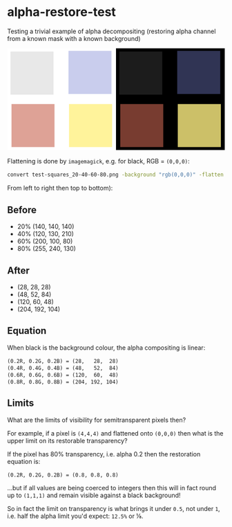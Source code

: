# alpha-restore-test

Testing a trivial example of alpha decompositing (restoring alpha channel from a known mask with a known background)

<img src="test-squares_20-40-60-80.png" width="50%"><img src="flat.png" width="50%">

Flattening is done by `imagemagick`, e.g. for black, RGB = `(0,0,0)`:

```sh
convert test-squares_20-40-60-80.png -background "rgb(0,0,0)" -flatten flat.png
```

From left to right then top to bottom):

## Before

- 20% (140, 140, 140)
- 40% (120, 130, 210)
- 60% (200, 100,  80)
- 80% (255, 240, 130)

## After

- (28,   28,  28)
- (48,   52,  84)
- (120,  60,  48)
- (204, 192, 104)

## Equation

When black is the background colour, the alpha compositing is linear:

```
(0.2R, 0.2G, 0.2B) = (28,   28,  28)
(0.4R, 0.4G, 0.4B) = (48,   52,  84)
(0.6R, 0.6G, 0.6B) = (120,  60,  48)
(0.8R, 0.8G, 0.8B) = (204, 192, 104)
```

## Limits

What are the limits of visibility for semitransparent pixels then?

For example, if a pixel is `(4,4,4)` and flattened onto `(0,0,0)`
then what is the upper limit on its restorable transparency?

If the pixel has 80% transparency, i.e. alpha 0.2 then the restoration equation is:

```
(0.2R, 0.2G, 0.2B) = (0.8, 0.8, 0.8)
```

...but if all values are being coerced to integers then this will in fact round up
to `(1,1,1)` and remain visible against a black background!

So in fact the limit on transparency is what brings it under `0.5`, not under `1`,
i.e. half the alpha limit you'd expect: `12.5%` or ⅛.
